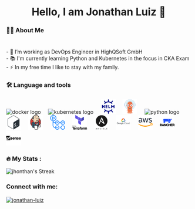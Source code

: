 ###

<h1 align="center">Hello, I am Jonathan Luiz 👋</h1>

###

<h3 align="left">👩‍💻  About Me</h3>

###

<p align="left"><br>- 🔭 I’m working as DevOps Engineer in HighQSoft GmbH<br>- 📚 I'm currently learning Python and Kubernetes in the focus in CKA Exam<br>- ⚡ In my free time I like to stay with my family.</p>

###

<h3 align="left">🛠 Language and tools</h3>

###

<div align="left">
  <img src="https://cdn.jsdelivr.net/gh/devicons/devicon/icons/docker/docker-plain-wordmark.svg" height="40" alt="docker logo"  />
  <img width="12" />
  <img src="https://cdn.jsdelivr.net/gh/devicons/devicon/icons/kubernetes/kubernetes-plain.svg" height="40" alt="kubernetes logo"  />
  <img width="12" />
  <img src="https://github.com/devicons/devicon/blob/v2.16.0/icons/helm/helm-original.svg" height="40" alt="helm logo"  />
  <img width="12" />
  <img src="https://github.com/devicons/devicon/blob/v2.16.0/icons/argocd/argocd-original.svg" height="40" alt="argocd logo"  />
  <img width="12" />
  <img src="https://github.com/abranhe/programming-languages-logos/blob/master/src/python/python.svg" height="40" alt="python logo"  />
  <img width="12" />
  <img src="https://github.com/devicons/devicon/blob/v2.16.0/icons/bash/bash-plain.svg" height="40" alt="bash logo"  />
  <img width="12" />
  <img src="https://github.com/devicons/devicon/blob/v2.16.0/icons/jenkins/jenkins-original.svg" height="40" alt="jenkins logo"  />
  <img width="12" />
  <img src="https://github.com/devicons/devicon/blob/v2.16.0/icons/githubactions/githubactions-plain.svg" height="40" alt="githubactions logo"  />
  <img width="12" />
  <img src="https://github.com/devicons/devicon/blob/v2.16.0/icons/terraform/terraform-original-wordmark.svg" height="40" alt="terraform logo"  />
  <img width="12" />
  <img src="https://github.com/devicons/devicon/blob/v2.16.0/icons/ansible/ansible-original-wordmark.svg" height="40" alt="ansible logo"  />
  <img width="12" />
  <img src="https://github.com/devicons/devicon/blob/v2.16.0/icons/googlecloud/googlecloud-original-wordmark.svg" height="40" alt="googlecloud logo"  />
  <img width="12" />
  <img src="https://github.com/devicons/devicon/blob/v2.16.0/icons/amazonwebservices/amazonwebservices-original-wordmark.svg" height="40" alt="amazonwebservices logo"  />
  <img width="12" />
  <img src="https://github.com/devicons/devicon/blob/v2.16.0/icons/rancher/rancher-original-wordmark.svg" height="40" alt="rancher logo"  />
  <img width="12" />
  <img src="https://github.com/devicons/devicon/blob/v2.16.0/icons/pfsense/pfsense-original-wordmark.svg" height="40" alt="pfsense logo"  />
  <img width="12" />


</div>

###

<h3 align="left">🔥   My Stats :</h3>

![jhonthan's Streak](https://github-readme-streak-stats.herokuapp.com/?user=jhonthan&theme=tokyonight&hide_border=true)

###
<h3 align="left">Connect with me:</h3>
<p align="left">
<a href="https://linkedin.com/in/jonathan-luiz" target="blank"><img align="center" src="https://raw.githubusercontent.com/rahuldkjain/github-profile-readme-generator/master/src/images/icons/Social/linked-in-alt.svg" alt="jonathan-luiz" height="30" width="40" /></a>
</p>
